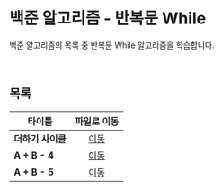 # 백준 알고리즘 - 반복문 While
백준 알고리즘의 목록 중 반복문 While 알고리즘을 학습합니다.   

<br/>

## 목록
|타이틀|파일로 이동|
|---|:---:|
|**더하기 사이클**|[이동](https://github.com/Hschan2/Algorithm-Study/blob/master/BaekJoon/while%EB%AC%B8/%EB%8D%94%ED%95%98%EA%B8%B0%20%EC%82%AC%EC%9D%B4%ED%81%B4.c)|
|**A + B - 4**|[이동](https://github.com/Hschan2/Algorithm-Study/blob/master/BaekJoon/while%EB%AC%B8/A%2BB%20-%204.c)|
|**A + B - 5**|[이동](https://github.com/Hschan2/Algorithm-Study/blob/master/BaekJoon/while%EB%AC%B8/A%2BB%20-%205.c)|
